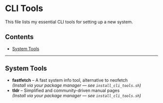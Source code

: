 # CLI Tools

This file lists my essential CLI tools for setting up a new system.

## Contents

- [System Tools](#system-tools)

---

## System Tools

- **fastfetch** – A fast system info tool, alternative to neofetch  
  _(Install via your package manager — see `install_cli_tools.sh`)_
- **tldr** – Simplified and community-driven manual pages  
  _(Install via your package manager — see `install_cli_tools.sh`)_
